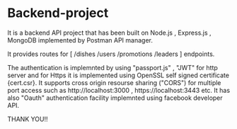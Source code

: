 # Backend-project
It is a backend API project that has been built on Node.js , Express.js , MongoDB implemented by Postman API manager.

It provides routes for [ /dishes 
                         /users 
                         /promotions
                         /leaders  ]  endpoints.

The authentication is implemnted by using "passport.js" , "JWT" for http server and for  Https it is  implemented using OpenSSL self signed certificate {cert.csr}.
It supports cross origin resourse sharing ("CORS") for multiple port access  such as http://localhost:3000 , https://localhost:3443 etc.
It has also "Oauth" authentication facility implemnted using facebook developer API. 


THANK YOU!!

